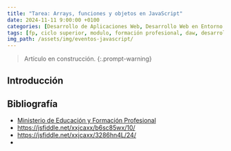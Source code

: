 ```yaml
---
title: "Tarea: Arrays, funciones y objetos en JavaScript"
date: 2024-11-11 9:00:00 +0100
categories: [Desarrollo de Aplicaciones Web, Desarrollo Web en Entorno Cliente]
tags: [fp, ciclo superior, modulo, formación profesional, daw, desarrollo de aplicaciones web, desarrollo web en entorno cliente, dwec]
img_path: /assets/img/eventos-javascript/
---
```


> Artículo en construcción.
{:.prompt-warning}

## Introducción



## Bibliografía

- [Ministerio de Educación y Formación Profesional](https://www.educacionyfp.gob.es/portada.html)
- <https://jsfiddle.net/xxjcaxx/b6sc85wx/10/>
- <https://jsfiddle.net/xxjcaxx/3286hn4L/24/>
- 
